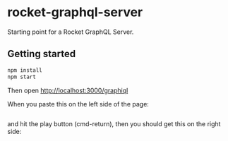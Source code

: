 # rocket-graphql-server

Starting point for a Rocket GraphQL Server.

## Getting started

```bash
npm install
npm start
```

Then open [http://localhost:3000/graphiql](http://localhost:3000/graphiql)

When you paste this on the left side of the page:

```graphql
```

and hit the play button (cmd-return), then you should get this on the right side:

```json
```
